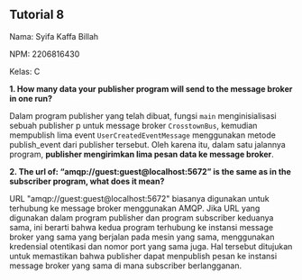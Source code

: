 ## Tutorial 8
Nama: Syifa Kaffa Billah

NPM: 2206816430

Kelas: C

**1. How many data your publisher program will send to the message broker in one run?**

Dalam program publisher yang telah dibuat, fungsi `main` menginisialisasi sebuah publisher p untuk message broker
`CrosstownBus`, kemudian mempublish lima event `UserCreatedEventMessage` menggunakan metode publish_event dari publisher
tersebut. Oleh karena itu, dalam satu jalannya program, **publisher mengirimkan lima pesan data ke message broker**.


**2. The url of: “amqp://guest:guest@localhost:5672” is the same as in the subscriber program, what does it mean?**

URL "amqp://guest:guest@localhost:5672" biasanya digunakan untuk terhubung ke message broker menggunakan AMQP.
Jika URL yang digunakan dalam program publisher dan program subscriber keduanya sama, ini berarti bahwa kedua
program terhubung ke instansi message broker yang sama yang berjalan pada mesin yang sama, menggunakan kredensial
otentikasi dan nomor port yang sama juga. Hal tersebut ditujukan untuk memastikan bahwa publisher dapat menpublish pesan
ke instansi message broker yang sama di mana subscriber berlangganan.